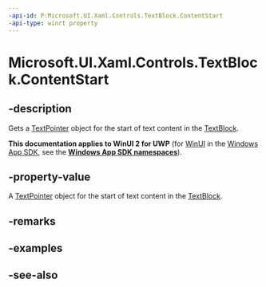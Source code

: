 ```yaml
---
-api-id: P:Microsoft.UI.Xaml.Controls.TextBlock.ContentStart
-api-type: winrt property
---
```


<!-- Property syntax
public Windows.UI.Xaml.Documents.TextPointer ContentStart { get; }
-->

# Microsoft.UI.Xaml.Controls.TextBlock.ContentStart

## -description
Gets a [TextPointer](../microsoft.ui.xaml.documents/textpointer.md) object for the start of text content in the [TextBlock](textblock.md).

**This documentation applies to WinUI 2 for UWP** (for [WinUI](/windows/apps/winui/winui3/) in the [Windows App SDK](/windows/apps/windows-app-sdk/), see the **[Windows App SDK namespaces](/windows/windows-app-sdk/api/winrt/)**).

## -property-value
A [TextPointer](../microsoft.ui.xaml.documents/textpointer.md) object for the start of text content in the [TextBlock](textblock.md).

## -remarks

## -examples

## -see-also
